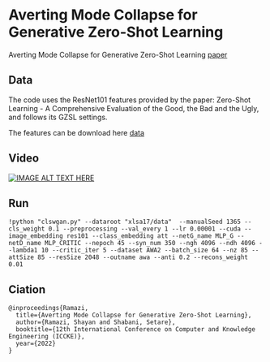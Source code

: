# Averting Mode Collapse for Generative Zero-Shot Learning
Averting Mode Collapse for Generative Zero-Shot Learning [paper](https://ieeexplore.ieee.org/document/9420574)

## Data
The code uses the ResNet101 features provided by the paper: Zero-Shot Learning - A Comprehensive Evaluation of the Good, the Bad and the Ugly, and follows its GZSL settings.

The features can be download here [data](http://datasets.d2.mpi-inf.mpg.de/xian/xlsa17.zip)
## Video

[![IMAGE ALT TEXT HERE](https://img.youtube.com/vi/3PxsFIZsc0M/0.jpg)](https://www.youtube.com/watch?v=3PxsFIZsc0M)


## Run
    !python "clswgan.py" --dataroot "xlsa17/data"  --manualSeed 1365 --cls_weight 0.1 --preprocessing --val_every 1 --lr 0.00001 --cuda --image_embedding res101 --class_embedding att --netG_name MLP_G --netD_name MLP_CRITIC --nepoch 45 --syn_num 350 --ngh 4096 --ndh 4096 --lambda1 10 --critic_iter 5 --dataset AWA2 --batch_size 64 --nz 85 --attSize 85 --resSize 2048 --outname awa --anti 0.2 --recons_weight 0.01

## Ciation

```
@inproceedings{Ramazi,
  title={Averting Mode Collapse for Generative Zero-Shot Learning},
  author={Ramazi, Shayan and Shabani, Setare},
  booktitle={12th International Conference on Computer and Knowledge Engineering (ICCKE)},
  year={2022}
}
```
